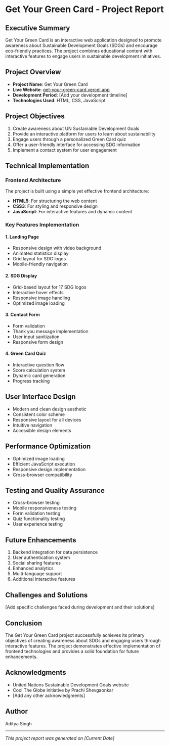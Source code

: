 # Get Your Green Card - Project Report

## Executive Summary
Get Your Green Card is an interactive web application designed to promote awareness about Sustainable Development Goals (SDGs) and encourage eco-friendly practices. The project combines educational content with interactive features to engage users in sustainable development initiatives.

## Project Overview
- **Project Name**: Get Your Green Card
- **Live Website**: [get-your-green-card.vercel.app](https://get-your-green-card.vercel.app)
- **Development Period**: [Add your development timeline]
- **Technologies Used**: HTML, CSS, JavaScript

## Project Objectives
1. Create awareness about UN Sustainable Development Goals
2. Provide an interactive platform for users to learn about sustainability
3. Engage users through a personalized Green Card quiz
4. Offer a user-friendly interface for accessing SDG information
5. Implement a contact system for user engagement

## Technical Implementation

### Frontend Architecture
The project is built using a simple yet effective frontend architecture:
- **HTML5**: For structuring the web content
- **CSS3**: For styling and responsive design
- **JavaScript**: For interactive features and dynamic content

### Key Features Implementation

#### 1. Landing Page
- Responsive design with video background
- Animated statistics display
- Grid layout for SDG logos
- Mobile-friendly navigation

#### 2. SDG Display
- Grid-based layout for 17 SDG logos
- Interactive hover effects
- Responsive image handling
- Optimized image loading

#### 3. Contact Form
- Form validation
- Thank you message implementation
- User input sanitization
- Responsive form design

#### 4. Green Card Quiz
- Interactive question flow
- Score calculation system
- Dynamic card generation
- Progress tracking

## User Interface Design
- Modern and clean design aesthetic
- Consistent color scheme
- Responsive layout for all devices
- Intuitive navigation
- Accessible design elements

## Performance Optimization
- Optimized image loading
- Efficient JavaScript execution
- Responsive design implementation
- Cross-browser compatibility

## Testing and Quality Assurance
- Cross-browser testing
- Mobile responsiveness testing
- Form validation testing
- Quiz functionality testing
- User experience testing

## Future Enhancements
1. Backend integration for data persistence
2. User authentication system
3. Social sharing features
4. Enhanced analytics
5. Multi-language support
6. Additional interactive features

## Challenges and Solutions
[Add specific challenges faced during development and their solutions]

## Conclusion
The Get Your Green Card project successfully achieves its primary objectives of creating awareness about SDGs and engaging users through interactive features. The project demonstrates effective implementation of frontend technologies and provides a solid foundation for future enhancements.

## Acknowledgments
- United Nations Sustainable Development Goals website
- Cool The Globe initiative by Prachi Shevgaonkar
- [Add any other acknowledgments]

## Author
Aditya Singh

---
*This project report was generated on [Current Date]* 